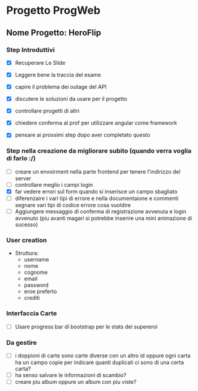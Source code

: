 # Progetto ProgWeb

## Nome Progetto: HeroFlip


### Step Introduttivi

- [X] Recuperare Le Slide
- [X] Leggere bene la traccia del esame
- [X] capire il problema dei outage del API
- [X] discutere le soluzioni da usare per il progetto
- [X] controllare progetti di altri
- [X] chiedere conferma al prof per utilizzare angular come framework
- [X] pensare ai prossimi step dopo aver completato questo


### Step nella creazione da migliorare subito (quando verra voglia di farlo :/)
- [ ] creare un envoirment nella parte frontend per tenere l'indirizzo del server
- [ ] controllare meglio i campi login
- [X] far vedere errori sul form quando si inserisce un campo sbagliato
- [ ] diferenzaire i vari tipi di errore e nella documentaione e commenti segnare vari tipi di codice errore cosa vuoldire
- [ ] Aggiungere messaggio di conferma di registrazione avvenuta e login avvenuto (piu avanti magari si potrebbe inserire una mini animazione di sucesso)

### User creation 
- Struttura: 
  - username
  - nome
  - cognome
  - email
  - password
  - eroe preferto
  - crediti





### Interfaccia Carte

- [ ] Usare progress bar di bootstrap per le stats dei supereroi






### Da gestire

- [ ] i doppioni di carte sono carte diverse con un altro id oppure ogni carta ha un campo copie per indicare quanti duplicati ci sono di una certa carta?
- [ ] ha senso salvare le informazioni di scambio?
- [ ] creare piu album oppure un album con piu viste?